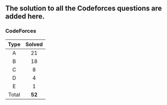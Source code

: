## The solution to all the Codeforces questions are added here.


### CodeForces

| Type   | Solved |
|:------:|:------:|
| A      |   21   |
| B      |   18   |
| C      |    8   |
| D      |    4   |
| E      |    1   |
| Total  | **52** |

